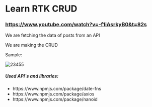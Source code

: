# Learn RTK CRUD

### https://www.youtube.com/watch?v=-f1iAsrkyB0&t=82s

<p>We are fetching the data of posts from an API</p>
<p>We are making the CRUD</p>

<p>Sample:</p>

![23455](https://github.com/user-attachments/assets/5f262b63-94cd-4a8c-921f-427e15e94b96)

<h5>Used API`s and libraries:</h5>
<ul>
<li>https://www.npmjs.com/package/date-fns</li>
<li>https://www.npmjs.com/package/axios</li>
<li>https://www.npmjs.com/package/nanoid</li>
</ul>

